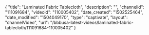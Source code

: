 {
    "title": "Laminated Fabric Tablecloth",
    "description": "",
    "channelid": "111091684",
    "videoid": "110005402",
    "date_created": "1502525464",
    "date_modified": "1504049170",
    "type": "captivate",
    "layout": "channelVideo",
    "url": "\/bbbusa-latest-videos\/laminated-fabric-tablecloth\/111091684-110005402"
}